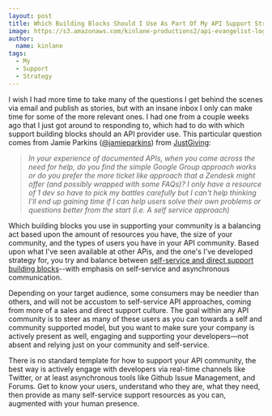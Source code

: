 ```yaml
---
layout: post
title: Which Building Blocks Should I Use As Part Of My API Support Strategy
image: https://s3.amazonaws.com/kinlane-productions2/api-evangelist-logos/api-evangelist-butterfly-vertical.png
author:
  name: kinlane
tags:
  - My
  - Support
  - Strategy
---
```

I wish I had more time to take many of the questions I get behind the scenes via email and publish as stories, but with an insane inbox I only can make time for some of the more relevant ones. I had one from a couple weeks ago that I just got around to responding to, which had to do with which support building blocks should an API provider use. This particular question comes from Jamie Parkins ([@jamieparkins](https://twitter.com/jamieparkins)) from [JustGiving](http://www.justgiving.com/):

> _In your experience of documented APIs, when you come across the need for help, do you find the simple Google Group approach works or do you prefer the more ticket like approach that a Zendesk might offer (and possibly wrapped with some FAQs)? I only have a resource of 1 dev so have to pick my battles carefully but I can't help thinking I'll end up gaining time if I can help users solve their own problems or questions better from the start (i.e. A self service approach)_

Which building blocks you use in supporting your community is a balancing act based upon the amount of resources you have, the size of your community, and the types of users you have in your API community. Based upon what I've seen available at other APis, and the one's I've developed strategy for, you try and balance between [self-service and direct support building blocks](http://management.apievangelist.com/building-blocks.html)\--with emphasis on self-service and asynchronous communication.

Depending on your target audience, some consumers may be needier than others, and will not be accustom to self-service API approaches, coming from more of a sales and direct support culture. The goal within any API community is to steer as many of these users as you can towards a self and community supported model, but you want to make sure your company is actively present as well, engaging and supporting your developers—not absent and relying just on your community and self-service.

There is no standard template for how to support your API community, the best way is actively engage with developers via real-time channels like Twitter, or at least asynchronous tools like Github Issue Management, and Forums. Get to know your users, understand who they are, what they need, then provide as many self-service support resources as you can, augmented with your human presence.
